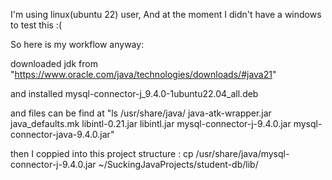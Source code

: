 I'm using linux(ubuntu 22) user, And at the moment I didn't have a windows to test this :(

So here is my workflow anyway:

downloaded jdk from "https://www.oracle.com/java/technologies/downloads/#java21" 

and installed mysql-connector-j_9.4.0-1ubuntu22.04_all.deb

and files can be find at "ls /usr/share/java/
java-atk-wrapper.jar
java_defaults.mk
libintl-0.21.jar
libintl.jar
mysql-connector-j-9.4.0.jar
mysql-connector-java-9.4.0.jar"

then I coppied into this project structure : cp /usr/share/java/mysql-connector-j-9.4.0.jar ~/SuckingJavaProjects/student-db/lib/

